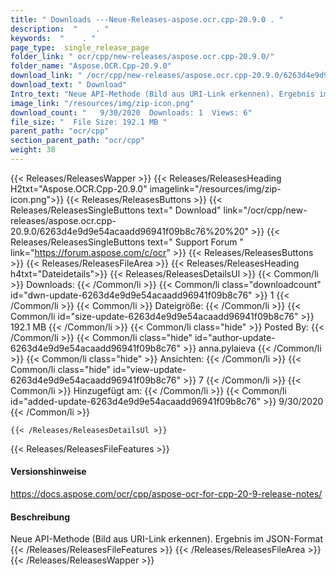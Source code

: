 ```yaml
---
title: " Downloads ---Neue-Releases-aspose.ocr.cpp-20.9.0 . "
description:  "    . " 
keywords:  "    . " 
page_type:  single_release_page
folder_link: " ocr/cpp/new-releases/aspose.ocr.cpp-20.9.0/"
folder_name: "Aspose.OCR.Cpp-20.9.0"
download_link: " /ocr/cpp/new-releases/aspose.ocr.cpp-20.9.0/6263d4e9d9e54acaadd96941f09b8c76"
download_text: " Download"
Intro_text: "Neue API-Methode (Bild aus URI-Link erkennen). Ergebnis im JSON-Format"
image_link: "/resources/img/zip-icon.png"
download_count: "   9/30/2020  Downloads: 1  Views: 6"
file_size: "  File Size: 192.1 MB "
parent_path: "ocr/cpp"
section_parent_path: "ocr/cpp"
weight: 38
---
```


{{< Releases/ReleasesWapper >}}
  {{< Releases/ReleasesHeading H2txt="Aspose.OCR.Cpp-20.9.0" imagelink="/resources/img/zip-icon.png">}}
  {{< Releases/ReleasesButtons >}}
    {{< Releases/ReleasesSingleButtons text=" Download" link="/ocr/cpp/new-releases/aspose.ocr.cpp-20.9.0/6263d4e9d9e54acaadd96941f09b8c76%20%20" >}}
    {{< Releases/ReleasesSingleButtons text=" Support Forum " link="https://forum.aspose.com/c/ocr" >}}
  {{< Releases/ReleasesButtons >}}
  {{< Releases/ReleasesFileArea >}}
    {{< Releases/ReleasesHeading h4txt="Dateidetails">}}
    {{< Releases/ReleasesDetailsUl >}}
            {{< Common/li >}} Downloads: {{< /Common/li >}}
      {{< Common/li class="downloadcount" id="dwn-update-6263d4e9d9e54acaadd96941f09b8c76" >}} 1 {{< /Common/li >}}
      {{< Common/li >}} Dateigröße: {{< /Common/li >}}
      {{< Common/li id="size-update-6263d4e9d9e54acaadd96941f09b8c76" >}} 192.1 MB {{< /Common/li >}} 
      {{< Common/li  class="hide" >}} Posted By: {{< /Common/li >}} 
      {{< Common/li class="hide" id="author-update-6263d4e9d9e54acaadd96941f09b8c76" >}} anna.pylaieva {{< /Common/li >}}
      {{< Common/li class="hide" >}} Ansichten: {{< /Common/li >}}
      {{< Common/li class="hide" id="view-update-6263d4e9d9e54acaadd96941f09b8c76" >}} 7 {{< /Common/li >}}
      {{< Common/li >}} Hinzugefügt am: {{< /Common/li >}}
      {{< Common/li id="added-update-6263d4e9d9e54acaadd96941f09b8c76" >}} 9/30/2020 {{< /Common/li >}} 

    {{< /Releases/ReleasesDetailsUl >}}

  {{< Releases/ReleasesFileFeatures >}}
      <h4>Versionshinweise</h4><div> <a href="https://docs.aspose.com/ocr/cpp/aspose-ocr-for-cpp-20-9-release-notes/">https://docs.aspose.com/ocr/cpp/aspose-ocr-for-cpp-20-9-release-notes/</a></div><h4> Beschreibung</h4><div class="HTMLDescription"> Neue API-Methode (Bild aus URI-Link erkennen). Ergebnis im JSON-Format</div>
  {{< /Releases/ReleasesFileFeatures >}}
 {{< /Releases/ReleasesFileArea >}}
{{< /Releases/ReleasesWapper >}}




